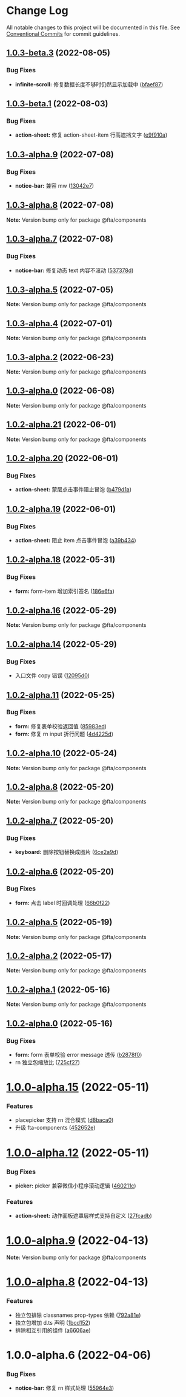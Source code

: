 # Change Log

All notable changes to this project will be documented in this file.
See [Conventional Commits](https://conventionalcommits.org) for commit guidelines.

## [1.0.3-beta.3](https://code.amh-group.com/h5developer/basebuild/views/fta-view/compare/@fta/components@1.0.3-beta.2...@fta/components@1.0.3-beta.3) (2022-08-05)

### Bug Fixes

- **infinite-scroll:** 修复数据长度不够时仍然显示加载中 ([bfaef87](https://code.amh-group.com/h5developer/basebuild/views/fta-view/commits/bfaef878ac4a9c852e3e438413adac772bccf007))

## [1.0.3-beta.1](https://code.amh-group.com/h5developer/basebuild/views/fta-view/compare/@fta/components@1.0.3-beta.0...@fta/components@1.0.3-beta.1) (2022-08-03)

### Bug Fixes

- **action-sheet:** 修复 action-sheet-item 行高遮挡文字 ([e9f910a](https://code.amh-group.com/h5developer/basebuild/views/fta-view/commits/e9f910ab5ce2bf3eb64e434e7f96254e9b5f1cff))

## [1.0.3-alpha.9](https://code.amh-group.com/h5developer/basebuild/views/fta-view/compare/@fta/components@1.0.3-alpha.8...@fta/components@1.0.3-alpha.9) (2022-07-08)

### Bug Fixes

- **notice-bar:** 兼容 mw ([13042e7](https://code.amh-group.com/h5developer/basebuild/views/fta-view/commits/13042e781cb90c96cfde8c2889669405e26c4cbc))

## [1.0.3-alpha.8](https://code.amh-group.com/h5developer/basebuild/views/fta-view/compare/@fta/components@1.0.3-alpha.7...@fta/components@1.0.3-alpha.8) (2022-07-08)

**Note:** Version bump only for package @fta/components

## [1.0.3-alpha.7](https://code.amh-group.com/h5developer/basebuild/views/fta-view/compare/@fta/components@1.0.3-alpha.6...@fta/components@1.0.3-alpha.7) (2022-07-08)

### Bug Fixes

- **notice-bar:** 修复动态 text 内容不滚动 ([537378d](https://code.amh-group.com/h5developer/basebuild/views/fta-view/commits/537378ddd86938fef8d3bd4e14259ac72b6a6d96))

## [1.0.3-alpha.5](https://code.amh-group.com/h5developer/basebuild/views/fta-view/compare/@fta/components@1.0.3-alpha.4...@fta/components@1.0.3-alpha.5) (2022-07-05)

**Note:** Version bump only for package @fta/components

## [1.0.3-alpha.4](https://code.amh-group.com/h5developer/basebuild/views/fta-view/compare/@fta/components@1.0.3-alpha.3...@fta/components@1.0.3-alpha.4) (2022-07-01)

**Note:** Version bump only for package @fta/components

## [1.0.3-alpha.2](https://code.amh-group.com/h5developer/basebuild/views/fta-view/compare/@fta/components@1.0.3-alpha.1...@fta/components@1.0.3-alpha.2) (2022-06-23)

**Note:** Version bump only for package @fta/components

## [1.0.3-alpha.0](https://code.amh-group.com/h5developer/basebuild/views/fta-view/compare/@fta/components@1.0.2...@fta/components@1.0.3-alpha.0) (2022-06-08)

**Note:** Version bump only for package @fta/components

## [1.0.2-alpha.21](https://code.amh-group.com/h5developer/basebuild/views/fta-view/compare/@fta/components@1.0.2-alpha.20...@fta/components@1.0.2-alpha.21) (2022-06-01)

**Note:** Version bump only for package @fta/components

## [1.0.2-alpha.20](https://code.amh-group.com/h5developer/basebuild/views/fta-view/compare/@fta/components@1.0.2-alpha.19...@fta/components@1.0.2-alpha.20) (2022-06-01)

### Bug Fixes

- **action-sheet:** 蒙层点击事件阻止冒泡 ([b479d1a](https://code.amh-group.com/h5developer/basebuild/views/fta-view/commits/b479d1a5cc7594df379b5c8f56d014f7044fea20))

## [1.0.2-alpha.19](https://code.amh-group.com/h5developer/basebuild/views/fta-view/compare/@fta/components@1.0.2-alpha.18...@fta/components@1.0.2-alpha.19) (2022-06-01)

### Bug Fixes

- **action-sheet:** 阻止 item 点击事件冒泡 ([a39b434](https://code.amh-group.com/h5developer/basebuild/views/fta-view/commits/a39b43473aaf9da428acc994bafdd618c48fb389))

## [1.0.2-alpha.18](https://code.amh-group.com/h5developer/basebuild/views/fta-view/compare/@fta/components@1.0.2-alpha.17...@fta/components@1.0.2-alpha.18) (2022-05-31)

### Bug Fixes

- **form:** form-item 增加索引签名 ([186e6fa](https://code.amh-group.com/h5developer/basebuild/views/fta-view/commits/186e6fae33bd57c36aadbf31c76773e82eef47cd))

## [1.0.2-alpha.16](https://code.amh-group.com/h5developer/basebuild/views/fta-view/compare/@fta/components@1.0.2-alpha.14...@fta/components@1.0.2-alpha.16) (2022-05-29)

**Note:** Version bump only for package @fta/components

## [1.0.2-alpha.14](https://code.amh-group.com/h5developer/basebuild/views/fta-view/compare/@fta/components@1.0.2-alpha.13...@fta/components@1.0.2-alpha.14) (2022-05-29)

### Bug Fixes

- 入口文件 copy 错误 ([12095d0](https://code.amh-group.com/h5developer/basebuild/views/fta-view/commits/12095d0f37f8e4202c84f90d697c55b7e8d5236f))

## [1.0.2-alpha.11](https://code.amh-group.com/h5developer/basebuild/views/fta-view/compare/@fta/components@1.0.2-alpha.10...@fta/components@1.0.2-alpha.11) (2022-05-25)

### Bug Fixes

- **form:** 修复表单校验返回值 ([85983ed](https://code.amh-group.com/h5developer/basebuild/views/fta-view/commits/85983ed7f23eebaa0c04a3563bcd0ee3794ad0fc))
- **form:** 修复 rn input 折行问题 ([4d4225d](https://code.amh-group.com/h5developer/basebuild/views/fta-view/commits/4d4225d605ee7a4ffef7ebb14f5c193e9e823b60))

## [1.0.2-alpha.10](https://code.amh-group.com/h5developer/basebuild/views/fta-view/compare/@fta/components@1.0.2-alpha.9...@fta/components@1.0.2-alpha.10) (2022-05-24)

**Note:** Version bump only for package @fta/components

## [1.0.2-alpha.8](https://code.amh-group.com/h5developer/basebuild/views/fta-view/compare/@fta/components@1.0.2-alpha.7...@fta/components@1.0.2-alpha.8) (2022-05-20)

**Note:** Version bump only for package @fta/components

## [1.0.2-alpha.7](https://code.amh-group.com/h5developer/basebuild/views/fta-view/compare/@fta/components@1.0.2-alpha.6...@fta/components@1.0.2-alpha.7) (2022-05-20)

### Bug Fixes

- **keyboard:** 删除按钮替换成图片 ([6ce2a9d](https://code.amh-group.com/h5developer/basebuild/views/fta-view/commits/6ce2a9de705beb90b42699fc4973dba380fbbf8b))

## [1.0.2-alpha.6](https://code.amh-group.com/h5developer/basebuild/views/fta-view/compare/@fta/components@1.0.2-alpha.5...@fta/components@1.0.2-alpha.6) (2022-05-20)

### Bug Fixes

- **form:** 点击 label 时回调处理 ([66b0f22](https://code.amh-group.com/h5developer/basebuild/views/fta-view/commits/66b0f2270a338b0b741586253b69d07b58c41b9e))

## [1.0.2-alpha.5](https://code.amh-group.com/h5developer/basebuild/views/fta-view/compare/@fta/components@1.0.2-alpha.4...@fta/components@1.0.2-alpha.5) (2022-05-19)

**Note:** Version bump only for package @fta/components

## [1.0.2-alpha.2](https://code.amh-group.com/h5developer/basebuild/views/fta-view/compare/@fta/components@1.0.2-alpha.1...@fta/components@1.0.2-alpha.2) (2022-05-17)

**Note:** Version bump only for package @fta/components

## [1.0.2-alpha.1](https://code.amh-group.com/h5developer/basebuild/views/fta-view/compare/@fta/components@1.0.2-alpha.0...@fta/components@1.0.2-alpha.1) (2022-05-16)

**Note:** Version bump only for package @fta/components

## [1.0.2-alpha.0](https://code.amh-group.com/h5developer/basebuild/views/fta-view/compare/@fta/components@1.0.1...@fta/components@1.0.2-alpha.0) (2022-05-16)

### Bug Fixes

- **form:** form 表单校验 error message 透传 ([b2878f0](https://code.amh-group.com/h5developer/basebuild/views/fta-view/commits/b2878f04f2dd7b9287d33c1751fd1496e075fb96))
- rn 独立包缩放比 ([725cf27](https://code.amh-group.com/h5developer/basebuild/views/fta-view/commits/725cf27117cfa0be8a402e75531b9cd5629f3a83))

# [1.0.0-alpha.15](https://code.amh-group.com/h5developer/basebuild/views/fta-view/compare/@fta/components@1.0.0-alpha.12...@fta/components@1.0.0-alpha.15) (2022-05-11)

### Features

- placepicker 支持 rn 混合模式 ([d8baca0](https://code.amh-group.com/h5developer/basebuild/views/fta-view/commits/d8baca08a02bfbbb19831b3207eb260ce577243b))
- 升级 fta-components ([452652e](https://code.amh-group.com/h5developer/basebuild/views/fta-view/commits/452652ee0804e6c3894fbfe1b1e9eec6c00eef64))

# [1.0.0-alpha.12](https://code.amh-group.com/h5developer/basebuild/views/fta-view/compare/@fta/components@1.0.0-alpha.11...@fta/components@1.0.0-alpha.12) (2022-05-11)

### Bug Fixes

- **picker:** picker 兼容微信小程序滚动逻辑 ([460211c](https://code.amh-group.com/h5developer/basebuild/views/fta-view/commits/460211cfde2aaf5ef25babd9d51b03e2ae24da5b))

### Features

- **action-sheet:** 动作面板遮罩层样式支持自定义 ([27fcadb](https://code.amh-group.com/h5developer/basebuild/views/fta-view/commits/27fcadb42cab89d57b93ad96f1d53ca61b2b3930))

# [1.0.0-alpha.9](https://code.amh-group.com/h5developer/basebuild/views/fta-view/compare/@fta/components@1.0.0-alpha.8...@fta/components@1.0.0-alpha.9) (2022-04-13)

**Note:** Version bump only for package @fta/components

# [1.0.0-alpha.8](https://code.amh-group.com/h5developer/basebuild/views/fta-view/compare/@fta/components@1.0.0-alpha.7...@fta/components@1.0.0-alpha.8) (2022-04-13)

### Features

- 独立包排除 classnames prop-types 依赖 ([792a81e](https://code.amh-group.com/h5developer/basebuild/views/fta-view/commits/792a81e5ddb044f7126a825dd897330e8b69c8da))
- 独立包增加 d.ts 声明 ([1bcd152](https://code.amh-group.com/h5developer/basebuild/views/fta-view/commits/1bcd15283a3bf98404eb032935e19b37deddbcd8))
- 排除相互引用的组件 ([a6606ae](https://code.amh-group.com/h5developer/basebuild/views/fta-view/commits/a6606ae6086f9692a46249aaf76835f3e231835d))

# 1.0.0-alpha.6 (2022-04-06)

### Bug Fixes

- **notice-bar:** 修复 rn 样式处理 ([55964e3](https://code.amh-group.com/h5developer/basebuild/views/fta-view/commits/55964e39a882d6f597fe572c43ba7a06fa70df6c))
